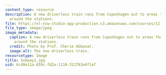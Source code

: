 ```yaml
---
content_type: resource
description: A new driverless train runs from Copenhagen out to areas that will develop
  around the stations.
file: https://ol-ocw-studio-app-production.s3.amazonaws.com/courses/11-027-city-to-city-comparing-researching-and-writing-about-cities-spring-2006/6c40e11a819cfd2a1110311763a4f1af_Subway1.jpg
file_type: image/jpeg
image_metadata:
  caption: A new driverless train runs from Copenhagen out to areas that will develop
    around the stations.
  credit: Photo by Prof. Cherie Abbanat.
  image-alt: The new driverless train.
resourcetype: Image
title: Subway1.jpg
uid: 6c40e11a-819c-fd2a-1110-311763a4f1af
---
```

